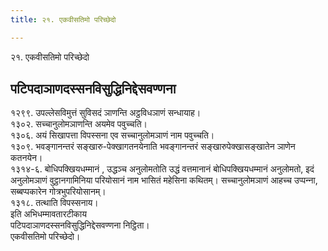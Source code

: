 ```yaml
---
title: २१. एकवीसतिमो परिच्छेदो

---
```

२१. एकवीसतिमो परिच्छेदो  


## पटिपदाञाणदस्सनविसुद्धिनिद्देसवण्णना

१२९९. उपल्‍लेसविमुत्तं सुविसदं ञाणन्ति अट्ठविधञाणं सन्धायाह।  
१३०२. सच्‍चानुलोमञाणन्ति अयमेव पवुच्‍चति।  
१३०६. अयं सिखापत्ता विपस्सना एव सच्‍चानुलोमञाणं नाम पवुच्‍चति।  
१३०९. भवङ्गानन्तरं सङ्खारु-पेक्खागतनयेनाति भवङ्गानन्तरं सङ्खारुपेक्खासङ्खातेन ञाणेन कतनयेन।  
१३१४-६. बोधिपक्खियधम्मानं , उद्धञ्‍च अनुलोमतोति उद्धं वत्तमानानं बोधिपक्खियधम्मानं अनुलोमतो, इदं अनुलोमञाणं वुट्ठानगामिनिया परियोसानं नाम भासितं महेसिना कथितम्। सच्‍चानुलोमञाणं आहच्‍च उप्पन्‍ना, सब्बप्पकारेन गोत्रभुपरियोसानम्।  
१३१८. तत्थाति विपस्सनाय।  
इति अभिधम्मावतारटीकाय  
पटिपदाञाणदस्सनविसुद्धिनिद्देसवण्णना निट्ठिता।  
एकवीसतिमो परिच्छेदो।  
